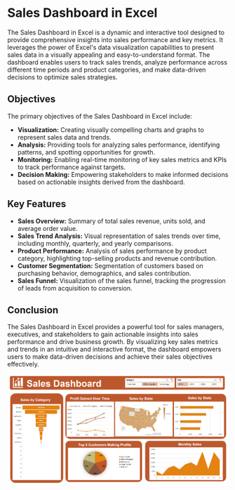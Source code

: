 # Sales Dashboard in Excel

The Sales Dashboard in Excel is a dynamic and interactive tool designed to provide comprehensive insights into sales performance and key metrics. It leverages the power of Excel's data visualization capabilities to present sales data in a visually appealing and easy-to-understand format. The dashboard enables users to track sales trends, analyze performance across different time periods and product categories, and make data-driven decisions to optimize sales strategies.

## Objectives

The primary objectives of the Sales Dashboard in Excel include:

- **Visualization:** Creating visually compelling charts and graphs to represent sales data and trends.
- **Analysis:** Providing tools for analyzing sales performance, identifying patterns, and spotting opportunities for growth.
- **Monitoring:** Enabling real-time monitoring of key sales metrics and KPIs to track performance against targets.
- **Decision Making:** Empowering stakeholders to make informed decisions based on actionable insights derived from the dashboard.

## Key Features

- **Sales Overview:** Summary of total sales revenue, units sold, and average order value.
- **Sales Trend Analysis:** Visual representation of sales trends over time, including monthly, quarterly, and yearly comparisons.
- **Product Performance:** Analysis of sales performance by product category, highlighting top-selling products and revenue contribution.
- **Customer Segmentation:** Segmentation of customers based on purchasing behavior, demographics, and sales contribution.
- **Sales Funnel:** Visualization of the sales funnel, tracking the progression of leads from acquisition to conversion.

## Conclusion

The Sales Dashboard in Excel provides a powerful tool for sales managers, executives, and stakeholders to gain actionable insights into sales performance and drive business growth. By visualizing key sales metrics and trends in an intuitive and interactive format, the dashboard empowers users to make data-driven decisions and achieve their sales objectives effectively.

![Sales Dashboard](https://github.com/rushikeshtagadkar/SalesDashboard/blob/main/SalesDashboard.png)
